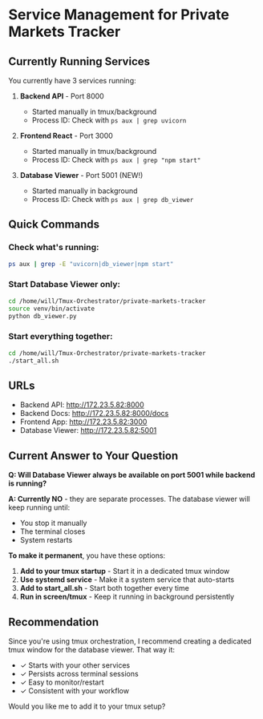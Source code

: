 # Service Management for Private Markets Tracker

## Currently Running Services

You currently have 3 services running:

1. **Backend API** - Port 8000
   - Started manually in tmux/background
   - Process ID: Check with `ps aux | grep uvicorn`

2. **Frontend React** - Port 3000
   - Started manually in tmux/background
   - Process ID: Check with `ps aux | grep "npm start"`

3. **Database Viewer** - Port 5001 (NEW!)
   - Started manually in background
   - Process ID: Check with `ps aux | grep db_viewer`

## Quick Commands

### Check what's running:
```bash
ps aux | grep -E "uvicorn|db_viewer|npm start"
```

### Start Database Viewer only:
```bash
cd /home/will/Tmux-Orchestrator/private-markets-tracker
source venv/bin/activate
python db_viewer.py
```

### Start everything together:
```bash
cd /home/will/Tmux-Orchestrator/private-markets-tracker
./start_all.sh
```

## URLs

- Backend API: http://172.23.5.82:8000
- Backend Docs: http://172.23.5.82:8000/docs
- Frontend App: http://172.23.5.82:3000
- Database Viewer: http://172.23.5.82:5001

## Current Answer to Your Question

**Q: Will Database Viewer always be available on port 5001 while backend is running?**

**A: Currently NO** - they are separate processes. The database viewer will keep running until:
- You stop it manually
- The terminal closes
- System restarts

**To make it permanent**, you have these options:

1. **Add to your tmux startup** - Start it in a dedicated tmux window
2. **Use systemd service** - Make it a system service that auto-starts
3. **Add to start_all.sh** - Start both together every time
4. **Run in screen/tmux** - Keep it running in background persistently

## Recommendation

Since you're using tmux orchestration, I recommend creating a dedicated tmux window for the database viewer. That way it:
- ✓ Starts with your other services
- ✓ Persists across terminal sessions
- ✓ Easy to monitor/restart
- ✓ Consistent with your workflow

Would you like me to add it to your tmux setup?
